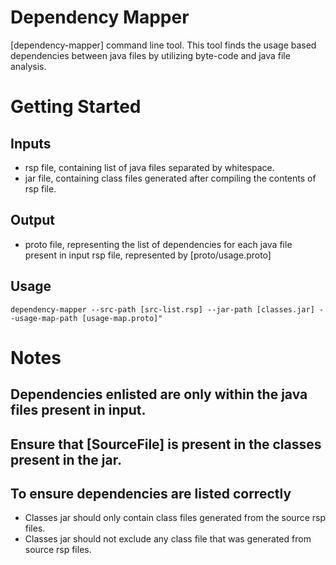 # Dependency Mapper

[dependency-mapper] command line tool. This tool finds the usage based dependencies between java
files by utilizing byte-code and java file analysis.

# Getting Started

## Inputs
* rsp file, containing list of java files separated by whitespace.
* jar file, containing class files generated after compiling the contents of rsp file.

## Output
* proto file, representing the list of dependencies for each java file present in input rsp file,
represented by [proto/usage.proto]

## Usage
```
dependency-mapper --src-path [src-list.rsp] --jar-path [classes.jar] --usage-map-path [usage-map.proto]"
```

# Notes
## Dependencies enlisted are only within the java files present in input.
## Ensure that [SourceFile] is present in the classes present in the jar.
## To ensure dependencies are listed correctly
* Classes jar should only contain class files generated from the source rsp files.
* Classes jar should not exclude any class file that was generated from source rsp files.